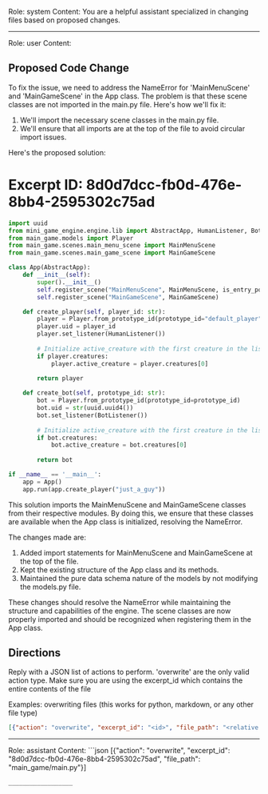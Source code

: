Role: system
Content: You are a helpful assistant specialized in changing files based on proposed changes.
__________________
Role: user
Content: 
## Proposed Code Change
To fix the issue, we need to address the NameError for 'MainMenuScene' and 'MainGameScene' in the App class. The problem is that these scene classes are not imported in the main.py file. Here's how we'll fix it:

1. We'll import the necessary scene classes in the main.py file.
2. We'll ensure that all imports are at the top of the file to avoid circular import issues.

Here's the proposed solution:

# Excerpt ID: 8d0d7dcc-fb0d-476e-8bb4-2595302c75ad
```python main_game/main.py
import uuid
from mini_game_engine.engine.lib import AbstractApp, HumanListener, BotListener
from main_game.models import Player
from main_game.scenes.main_menu_scene import MainMenuScene
from main_game.scenes.main_game_scene import MainGameScene

class App(AbstractApp):
    def __init__(self):
        super().__init__()
        self.register_scene("MainMenuScene", MainMenuScene, is_entry_point=True)
        self.register_scene("MainGameScene", MainGameScene)

    def create_player(self, player_id: str):
        player = Player.from_prototype_id(prototype_id="default_player")
        player.uid = player_id
        player.set_listener(HumanListener())
        
        # Initialize active_creature with the first creature in the list
        if player.creatures:
            player.active_creature = player.creatures[0]
        
        return player

    def create_bot(self, prototype_id: str):
        bot = Player.from_prototype_id(prototype_id=prototype_id)
        bot.uid = str(uuid.uuid4())
        bot.set_listener(BotListener())
        
        # Initialize active_creature with the first creature in the list
        if bot.creatures:
            bot.active_creature = bot.creatures[0]
        
        return bot

if __name__ == '__main__':
    app = App()
    app.run(app.create_player("just_a_guy"))
```

This solution imports the MainMenuScene and MainGameScene classes from their respective modules. By doing this, we ensure that these classes are available when the App class is initialized, resolving the NameError.

The changes made are:

1. Added import statements for MainMenuScene and MainGameScene at the top of the file.
2. Kept the existing structure of the App class and its methods.
3. Maintained the pure data schema nature of the models by not modifying the models.py file.

These changes should resolve the NameError while maintaining the structure and capabilities of the engine. The scene classes are now properly imported and should be recognized when registering them in the App class.

## Directions
Reply with a JSON list of actions to perform. 'overwrite' are the only valid action type. 
Make sure you are using the excerpt_id which contains the entire contents of the file

Examples:
overwriting files (this works for python, markdown, or any other file type)
```json output_example1
[{"action": "overwrite", "excerpt_id": "<id>", "file_path": "<relative file path>"}]
```

__________________
Role: assistant
Content: ```json
[{"action": "overwrite", "excerpt_id": "8d0d7dcc-fb0d-476e-8bb4-2595302c75ad", "file_path": "main_game/main.py"}]
```
__________________
